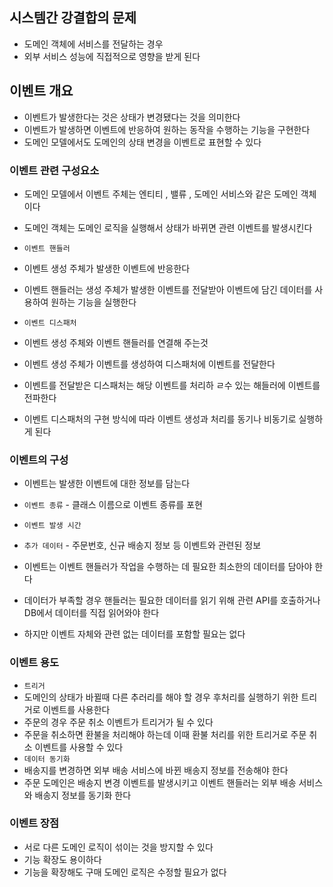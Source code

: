 ## 시스템간 강결합의 문제

- 도메인 객체에 서비스를 전달하는 경우
- 외부 서비스 성능에 직접적으로 영향을 받게 된다

## 이벤트 개요

- 이벤트가 발생한다는 것은 상태가 변경됐다는 것을 의미한다
- 이벤트가 발생하면 이벤트에 반응하여 원하는 동작을 수행하는 기능을 구현한다
- 도메인 모델에서도 도메인의 상태 변경을 이벤트로 표현할 수 있다

### 이벤트 관련 구성요소

- 도메인 모델에서 이벤트 주체는 엔티티 , 밸류 , 도메인 서비스와 같은 도메인 객체이다
- 도메인 객체는 도메인 로직을 실행해서 상태가 바뀌면 관련 이벤트를 발생시킨다

- `이벤트 핸들러`
- 이벤트 생성 주체가 발생한 이벤트에 반응한다
- 이벤트 핸들러는 생성 주체가 발생한 이벤트를 전달받아 이벤트에 담긴 데이터를 사용하여 원하는 기능을 실행한다

- `이벤트 디스패처`
- 이벤트 생성 주체와 이벤트 핸들러를 연결해 주는것
- 이벤트 생성 주체가 이벤트를 생성하여 디스패처에 이벤트를 전달한다
- 이벤트를 전달받은 디스패처는 해당 이벤트를 처리하 ㄹ수 있는 해들러에 이벤트를 전파한다
- 이벤트 디스패처의 구현 방식에 따라 이벤트 생성과 처리를 동기나 비동기로 실행하게 된다

### 이벤트의 구성

- 이벤트는 발생한 이벤트에 대한 정보를 담는다
- `이벤트 종류` - 클래스 이름으로 이벤트 종류를 포현
- `이벤트 발생 시간`
- `추가 데이터` - 주문번호, 신규 배송지 정보 등 이벤트와 관련된 정보

- 이벤트는 이벤트 핸들러가 작업을 수행하는 데 필요한 최소한의 데이터를 담아야 한다
- 데이터가 부족할 경우 핸들러는 필요한 데이터를 읽기 위해 관련 API를 호출하거나 DB에서 데이터를 직접 읽어와야 한다
- 하지만 이벤트 자체와 관련 없는 데이터를 포함할 필요는 없다

### 이벤트 용도

- `트리거`
- 도메인의 상태가 바뀔때 다른 추러리를 해야 할 경우 후처리를 실행하기 위한 트리거로 이벤트를 사용한다
- 주문의 경우 주문 취소 이벤트가 트리거가 될 수 있다
- 주문을 취소하면 환불을 처리해야 하는데 이때 환불 처리를 위한 트리거로 주문 취소 이벤트를 사용할 수 있다
- `데이터 동기화`
- 배송지를 변경하면 외부 배송 서비스에 바뀐 배송지 정보를 전송해야 한다
- 주문 도메인은 배송지 변경 이벤트를 발생시키고 이벤트 핸들러는 외부 배송 서비스와 배송지 정보를 동기화 한다

### 이벤트 장점

- 서로 다른 도메인 로직이 섞이는 것을 방지할 수 있다
- 기능 확장도 용이하다
- 기능을 확장해도 구매 도메인 로직은 수정할 필요가 없다